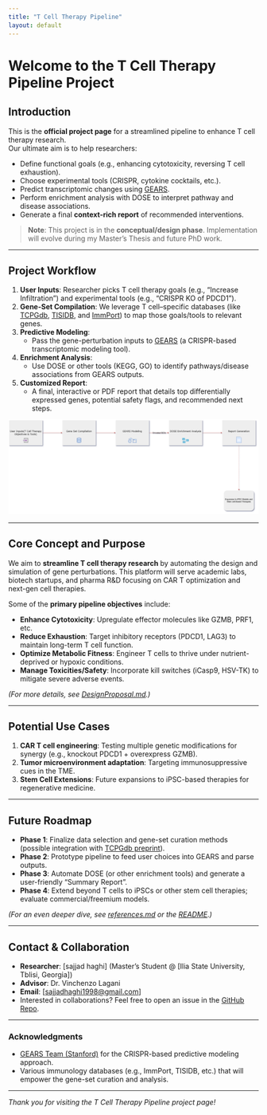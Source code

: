 ```yaml
---
title: "T Cell Therapy Pipeline"
layout: default
---
```


# Welcome to the T Cell Therapy Pipeline Project

## Introduction
This is the **official project page** for a streamlined pipeline to enhance T cell therapy research.  
Our ultimate aim is to help researchers:
- Define functional goals (e.g., enhancing cytotoxicity, reversing T cell exhaustion).
- Choose experimental tools (CRISPR, cytokine cocktails, etc.).
- Predict transcriptomic changes using [GEARS](https://github.com/snap-stanford/GEARS).
- Perform enrichment analysis with DOSE to interpret pathway and disease associations.
- Generate a final **context-rich report** of recommended interventions.

> **Note**: This project is in the **conceptual/design phase**. Implementation will evolve during my Master’s Thesis and future PhD work.

---

## Project Workflow

1. **User Inputs**: Researcher picks T cell therapy goals (e.g., “Increase Infiltration”) and experimental tools (e.g., “CRISPR KO of PDCD1”).
2. **Gene-Set Compilation**: We leverage T cell–specific databases (like [TCPGdb](http://tcpgdb.sidichenlab.org/), [TISIDB](http://cis.hku.hk/TISIDB/), and [ImmPort](https://www.immport.org/)) to map those goals/tools to relevant genes.
3. **Predictive Modeling**:
   - Pass the gene-perturbation inputs to [GEARS](https://github.com/snap-stanford/GEARS) (a CRISPR-based transcriptomic modeling tool).
4. **Enrichment Analysis**:
   - Use DOSE or other tools (KEGG, GO) to identify pathways/disease associations from GEARS outputs.
5. **Customized Report**:
   - A final, interactive or PDF report that details top differentially expressed genes, potential safety flags, and recommended next steps.

![Pipeline Diagram](../docs/pipeline_diagram.png)  


---

## Core Concept and Purpose
We aim to **streamline T cell therapy research** by automating the design and simulation of gene perturbations. This platform will serve academic labs, biotech startups, and pharma R&D focusing on CAR T optimization and next-gen cell therapies.

Some of the **primary pipeline objectives** include:
- **Enhance Cytotoxicity**: Upregulate effector molecules like GZMB, PRF1, etc.
- **Reduce Exhaustion**: Target inhibitory receptors (PDCD1, LAG3) to maintain long-term T cell function.
- **Optimize Metabolic Fitness**: Engineer T cells to thrive under nutrient-deprived or hypoxic conditions.
- **Manage Toxicities/Safety**: Incorporate kill switches (iCasp9, HSV-TK) to mitigate severe adverse events.

*(For more details, see [DesignProposal.md](../DesignProposal.md).)*

---

## Potential Use Cases

1. **CAR T cell engineering**: Testing multiple genetic modifications for synergy (e.g., knockout PDCD1 + overexpress GZMB).
2. **Tumor microenvironment adaptation**: Targeting immunosuppressive cues in the TME.
3. **Stem Cell Extensions**: Future expansions to iPSC-based therapies for regenerative medicine.

---

## Future Roadmap

- **Phase 1**: Finalize data selection and gene-set curation methods (possible integration with [TCPGdb preprint](https://www.biorxiv.org/content/10.1101/2024.12.30.630773v1.full)).
- **Phase 2**: Prototype pipeline to feed user choices into GEARS and parse outputs.
- **Phase 3**: Automate DOSE (or other enrichment tools) and generate a user-friendly “Summary Report”.
- **Phase 4**: Extend beyond T cells to iPSCs or other stem cell therapies; evaluate commercial/freemium models.

*(For an even deeper dive, see [references.md](../references.md) or the [README](../README.md).)*

---

## Contact & Collaboration
- **Researcher**: [sajjad haghi] (Master’s Student @ [Ilia State University, Tblisi, Georgia])
- **Advisor**: Dr. Vinchenzo Lagani 
- **Email**: [sajjadhaghi1998@gmail.com]  
- Interested in collaborations? Feel free to open an issue in the [GitHub Repo](https://github.com/seyedsajjad98/T-Cell-Therapy-Pipeline).

---

### Acknowledgments
- [GEARS Team (Stanford)](https://github.com/snap-stanford/GEARS) for the CRISPR-based predictive modeling approach.
- Various immunology databases (e.g., ImmPort, TISIDB, etc.) that will empower the gene-set curation and analysis.

---

_Thank you for visiting the T Cell Therapy Pipeline project page!_
